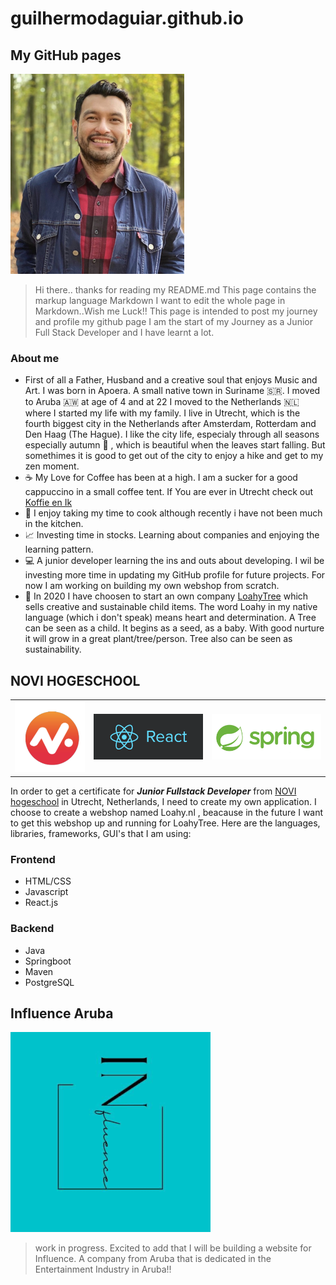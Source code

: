 # guilhermodaguiar.github.io

## My GitHub pages 

![Me!](images/me2_Klein.png)
> Hi there.. thanks for reading my README.md
> This page contains the markup language Markdown 
> I want to edit the whole page in Markdown..Wish me Luck!!
> This page is intended to post my journey and profile my github page
> I am the start of my Journey as a Junior Full Stack Developer and I have learnt a lot.


### About me

- First of all a Father, Husband and a creative soul that enjoys Music and Art. I was born in Apoera. A small native town in Suriname 🇸🇷. I moved to Aruba 🇦🇼 at  age of 4 and at 22 I moved to the Netherlands 🇳🇱 where I started my life with my family. I live in Utrecht, which is the fourth biggest city in the Netherlands after Amsterdam, Rotterdam and Den Haag (The Hague). I like the city life, especialy through all seasons especially autumn :fallen_leaf: , which is beautiful when the leaves start falling. But somethimes it is good to get out of the city to enjoy a hike and get to my zen moment.
- :coffee: My Love for Coffee has been at a high. I am a sucker for a good cappuccino in a small coffee tent. If You are ever in Utrecht check out [Koffie en Ik](https://koffieenik.nl)
- :curry: I enjoy taking my time to cook although recently i have not been much in the kitchen.
- :chart_with_upwards_trend: Investing time in stocks. Learning about companies and enjoying the learning pattern.
- :computer: A junior developer learning the ins and outs about developing. I wil be investing more time in updating my GitHub profile for future projects. For now I am working on building my own webshop from scratch. 
- :deciduous_tree: In 2020 I have choosen to start an own company [LoahyTree](https://www.instagram.com/loahytree/) which sells creative and sustainable child items. The word Loahy in my native language (which i don't speak) means heart and determination. A Tree can be seen as a child. It begins as a seed, as a baby. With good nurture it will grow in a great plant/tree/person. Tree also can be seen as sustainability. 

## NOVI HOGESCHOOL

|                                                      |                                  |                                             |
|------------------------------------------------------|----------------------------------|---------------------------------------------|
| ![the NOVI-hogeschool logo!](images/Logo_Novi_2.png) | ![React](images/react_Klein.png) | ![Springboot](images/spring_boot_Klein.png) |

In order to get a certificate for ***Junior Fullstack Developer*** from [NOVI hogeschool](https://www.novi.nl) in Utrecht, Netherlands, I need to create my own application. I choose to create a webshop named Loahy.nl , beacause in the future I want to get this webshop up and running for LoahyTree. Here are the languages, libraries, frameworks, GUI's that I am using:

  ### Frontend
  
  - HTML/CSS
  - Javascript
  - React.js

  ### Backend
  
  - Java
  - Springboot
  - Maven
  - PostgreSQL

## Influence Aruba

![Influence_Aruba!](images/Influence_Aruba_logo_Klein.png)

> work in progress. 
> Excited to add that I will be building a website for Influence. A company from Aruba that is dedicated in the Entertainment Industry in Aruba!!
  





